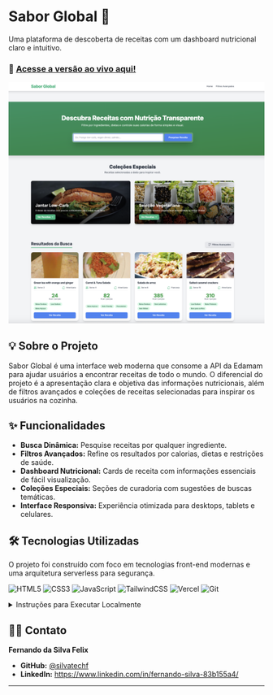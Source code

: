 # Sabor Global 🍳

Uma plataforma de descoberta de receitas com um dashboard nutricional claro e intuitivo.

### 🔗 **[Acesse a versão ao vivo aqui!](https://www.saborglobal.com.br/)**

![Prévia do Sabor Global](assets/sabor-global-preview.png)

## 💡 Sobre o Projeto

Sabor Global é uma interface web moderna que consome a API da Edamam para ajudar usuários a encontrar receitas de todo o mundo. O diferencial do projeto é a apresentação clara e objetiva das informações nutricionais, além de filtros avançados e coleções de receitas selecionadas para inspirar os usuários na cozinha.

## ✨ Funcionalidades

* **Busca Dinâmica:** Pesquise receitas por qualquer ingrediente.
* **Filtros Avançados:** Refine os resultados por calorias, dietas e restrições de saúde.
* **Dashboard Nutricional:** Cards de receita com informações essenciais de fácil visualização.
* **Coleções Especiais:** Seções de curadoria com sugestões de buscas temáticas.
* **Interface Responsiva:** Experiência otimizada para desktops, tablets e celulares.

## 🛠️ Tecnologias Utilizadas

O projeto foi construído com foco em tecnologias front-end modernas e uma arquitetura serverless para segurança.

![HTML5](https://img.shields.io/badge/html5-%23E34F26.svg?style=for-the-badge&logo=html5&logoColor=white)
![CSS3](https://img.shields.io/badge/css3-%231572B6.svg?style=for-the-badge&logo=css3&logoColor=white)
![JavaScript](https://img.shields.io/badge/javascript-%23323330.svg?style=for-the-badge&logo=javascript&logoColor=%23F7DF1E)
![TailwindCSS](https://img.shields.io/badge/tailwindcss-%2338B2AC.svg?style=for-the-badge&logo=tailwind-css&logoColor=white)
![Vercel](https://img.shields.io/badge/vercel-%23000000.svg?style=for-the-badge&logo=vercel&logoColor=white)
![Git](https://img.shields.io/badge/git-%23F05033.svg?style=for-the-badge&logo=git&logoColor=white)

<details>
  <summary>Instruções para Executar Localmente</summary>
  
  1. **Clone o repositório:**
     ```bash
     git clone [https://github.com/silvatechf/sabor-global-site.git](https://github.com/silvatechf/sabor-global-site.git)
     ```
  2. **Navegue até a pasta do projeto:**
     ```bash
     cd sabor-global-site
     ```
  3. **Abra o `index.html` em seu navegador.**
     - _Nota: Para a busca de receitas funcionar, é necessário obter suas próprias chaves da [Edamam API](https://developer.edamam.com/) e configurar o projeto para usá-las._
</details>

## 👨‍💻 Contato

**Fernando da Silva Felix**

* **GitHub:** [@silvatechf](https://github.com/silvatechf)
* **LinkedIn:** https://www.linkedin.com/in/fernando-silva-83b155a4/

---

